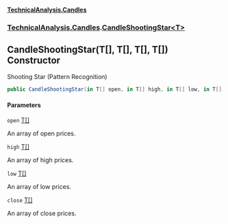 #### [TechnicalAnalysis.Candles](Atypical.TechnicalAnalysis.Candles.md 'Atypical.TechnicalAnalysis.Candles')
### [TechnicalAnalysis.Candles](Atypical.TechnicalAnalysis.Candles.md#TechnicalAnalysis.Candles 'TechnicalAnalysis.Candles').[CandleShootingStar&lt;T&gt;](CandleShootingStar_T_.md 'TechnicalAnalysis.Candles.CandleShootingStar<T>')

## CandleShootingStar(T[], T[], T[], T[]) Constructor

Shooting Star (Pattern Recognition)

```csharp
public CandleShootingStar(in T[] open, in T[] high, in T[] low, in T[] close);
```
#### Parameters

<a name='TechnicalAnalysis.Candles.CandleShootingStar_T_.CandleShootingStar(T[],T[],T[],T[]).open'></a>

`open` [T](CandleShootingStar_T_.md#TechnicalAnalysis.Candles.CandleShootingStar_T_.T 'TechnicalAnalysis.Candles.CandleShootingStar<T>.T')[[]](https://docs.microsoft.com/en-us/dotnet/api/System.Array 'System.Array')

An array of open prices.

<a name='TechnicalAnalysis.Candles.CandleShootingStar_T_.CandleShootingStar(T[],T[],T[],T[]).high'></a>

`high` [T](CandleShootingStar_T_.md#TechnicalAnalysis.Candles.CandleShootingStar_T_.T 'TechnicalAnalysis.Candles.CandleShootingStar<T>.T')[[]](https://docs.microsoft.com/en-us/dotnet/api/System.Array 'System.Array')

An array of high prices.

<a name='TechnicalAnalysis.Candles.CandleShootingStar_T_.CandleShootingStar(T[],T[],T[],T[]).low'></a>

`low` [T](CandleShootingStar_T_.md#TechnicalAnalysis.Candles.CandleShootingStar_T_.T 'TechnicalAnalysis.Candles.CandleShootingStar<T>.T')[[]](https://docs.microsoft.com/en-us/dotnet/api/System.Array 'System.Array')

An array of low prices.

<a name='TechnicalAnalysis.Candles.CandleShootingStar_T_.CandleShootingStar(T[],T[],T[],T[]).close'></a>

`close` [T](CandleShootingStar_T_.md#TechnicalAnalysis.Candles.CandleShootingStar_T_.T 'TechnicalAnalysis.Candles.CandleShootingStar<T>.T')[[]](https://docs.microsoft.com/en-us/dotnet/api/System.Array 'System.Array')

An array of close prices.